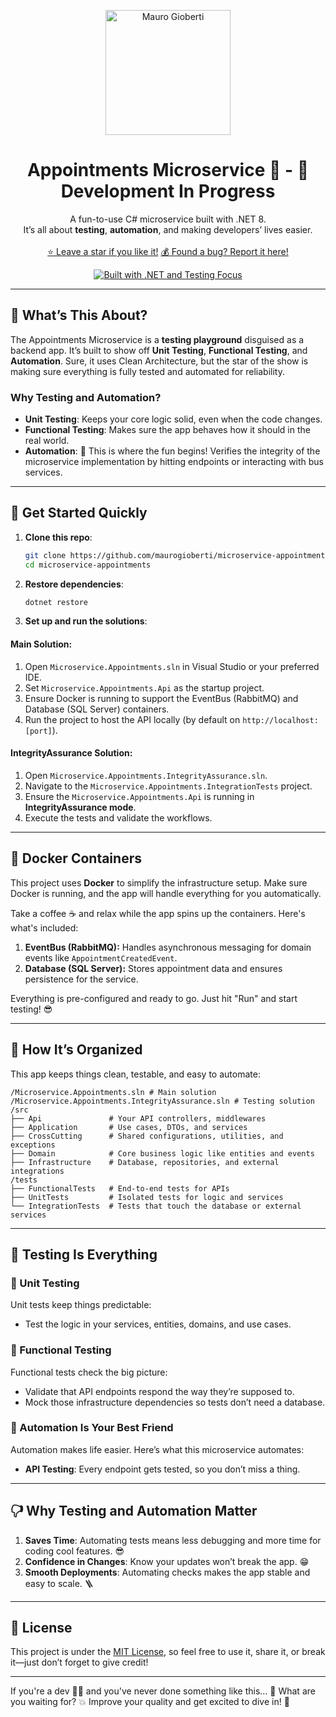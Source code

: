 <p align="center">
  <a href="https://github.com/maurogioberti" target="_blank">
    <img alt="Mauro Gioberti" src="https://www.maurogioberti.com/assets/profile/maurogioberti-avatar.png" width="200" />
  </a>
</p>

<h1 align="center">
  Appointments Microservice 🚀 - 🚧 Development In Progress
</h1>
<p align="center">
  A fun-to-use C# microservice built with .NET 8.  
  <br />
  It’s all about <strong>testing</strong>, <strong>automation</strong>, and making developers’ lives easier.  
  <br />
  <br />
  <a href="https://github.com/maurogioberti/microservice-appointments/stargazers">⭐ Leave a star if you like it!</a>
  <a href="https://github.com/maurogioberti/microservice-appointments/issues">💰 Found a bug? Report it here!</a>
</p>

<p align="center">
  <a href="https://github.com/maurogioberti/microservice-appointments" title="C# Microservice Testing and Automation" target="_blank">
    <img src="https://img.shields.io/badge/Built_with-.NET | Made_for_Testing-blue?style=for-the-badge" alt="Built with .NET and Testing Focus" />
  </a>
</p>

---

## 🚀 What’s This About?

The Appointments Microservice is a **testing playground** disguised as a backend app. It’s built to show off **Unit Testing**, **Functional Testing**, and **Automation**. Sure, it uses Clean Architecture, but the star of the show is making sure everything is fully tested and automated for reliability.

### Why Testing and Automation?
- **Unit Testing**: Keeps your core logic solid, even when the code changes.  
- **Functional Testing**: Makes sure the app behaves how it should in the real world.  
- **Automation**: 🚀 This is where the fun begins! Verifies the integrity of the microservice implementation by hitting endpoints or interacting with bus services.

---

## 🚦 Get Started Quickly

1. **Clone this repo**:

   ```bash
   git clone https://github.com/maurogioberti/microservice-appointments.git
   cd microservice-appointments
   ```

2. **Restore dependencies**:

   ```bash
   dotnet restore
   ```

3. **Set up and run the solutions**:

#### **Main Solution**: 
  1. Open `Microservice.Appointments.sln` in Visual Studio or your preferred IDE.
  2. Set `Microservice.Appointments.Api` as the startup project.
  3. Ensure Docker is running to support the EventBus (RabbitMQ) and Database (SQL Server) containers.
  4. Run the project to host the API locally (by default on `http://localhost:[port]`).

#### **IntegrityAssurance Solution**: 
  1. Open `Microservice.Appointments.IntegrityAssurance.sln`.
  2. Navigate to the `Microservice.Appointments.IntegrationTests` project.
  3. Ensure the `Microservice.Appointments.Api` is running in **IntegrityAssurance mode**.
  4. Execute the tests and validate the workflows.

---

## 🐳 Docker Containers

This project uses **Docker** to simplify the infrastructure setup. Make sure Docker is running, and the app will handle everything for you automatically.  

Take a coffee ☕ and relax while the app spins up the containers. Here's what's included:

1. **EventBus (RabbitMQ):** Handles asynchronous messaging for domain events like `AppointmentCreatedEvent`.  
2. **Database (SQL Server):** Stores appointment data and ensures persistence for the service.  

Everything is pre-configured and ready to go. Just hit "Run" and start testing! 😎

---

## 📂 How It’s Organized

This app keeps things clean, testable, and easy to automate:  

```
/Microservice.Appointments.sln # Main solution
/Microservice.Appointments.IntegrityAssurance.sln # Testing solution
/src
├── Api               # Your API controllers, middlewares
├── Application       # Use cases, DTOs, and services
├── CrossCutting      # Shared configurations, utilities, and exceptions
├── Domain            # Core business logic like entities and events
├── Infrastructure    # Database, repositories, and external integrations
/tests
├── FunctionalTests   # End-to-end tests for APIs
├── UnitTests         # Isolated tests for logic and services
└── IntegrationTests  # Tests that touch the database or external services
```

---

## 🧪 Testing Is Everything

### 🎩 Unit Testing
Unit tests keep things predictable:
- Test the logic in your services, entities, domains, and use cases. 

### 🔀 Functional Testing
Functional tests check the big picture:
- Validate that API endpoints respond the way they’re supposed to.  
- Mock those infrastructure dependencies so tests don’t need a database.  

### 🧬 Automation Is Your Best Friend
Automation makes life easier. Here’s what this microservice automates:
- **API Testing**: Every endpoint gets tested, so you don’t miss a thing. 

---

## 🖓 Why Testing and Automation Matter

1. **Saves Time**: Automating tests means less debugging and more time for coding cool features. 😎
2. **Confidence in Changes**: Know your updates won’t break the app. 😁
3. **Smooth Deployments**: Automating checks makes the app stable and easy to scale. 🪜

---

## 📓 License

This project is under the [MIT License](https://github.com/maurogioberti/microservice-appointments/blob/master/LICENSE), so feel free to use it, share it, or break it—just don’t forget to give credit!

---

If you're a dev 👨‍💻 and you've never done something like this... 🤔 What are you waiting for? 💥 Improve your quality and get excited to dive in! 🚀